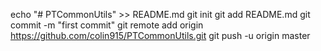 echo "# PTCommonUtils" >> README.md
git init
git add README.md
git commit -m "first commit"
git remote add origin https://github.com/colin915/PTCommonUtils.git
git push -u origin master
                
